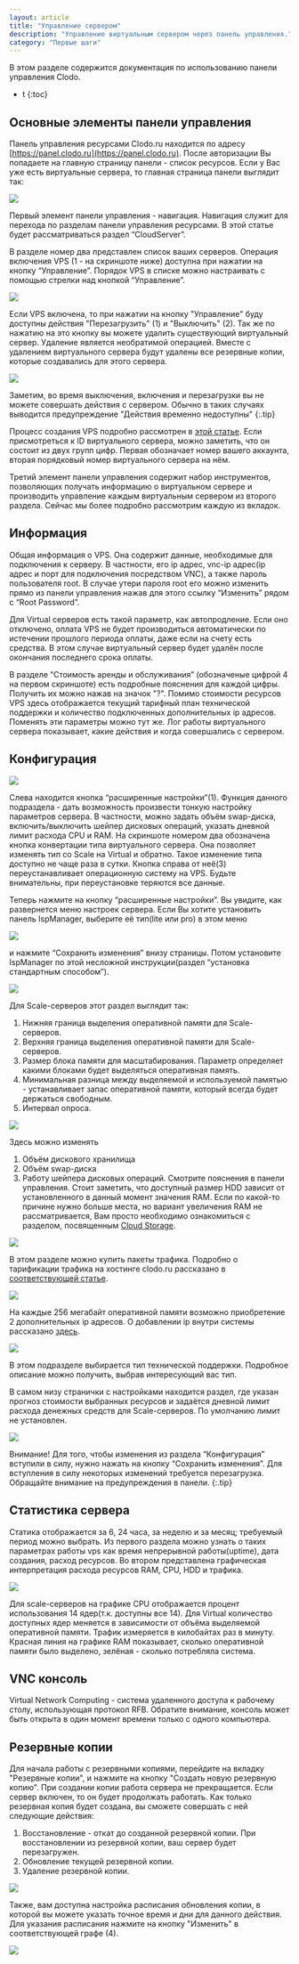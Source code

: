 ```yaml
---
layout: article
title: "Управление сервером"
description: "Управление виртуальным сервером через панель управления."
category: "Первые шаги"
---
```


В этом разделе содержится документация по использованию панели управления Clodo.



* t
{:toc}



Основные элементы панели управления
-----------------------------------

Панель управления ресурсами Clodo.ru находится по адресу [https://panel.clodo.ru](https://panel.clodo.ru). После авторизации Вы попадаете на главную страницу панели - список ресурсов. Если у Вас уже есть виртуальные сервера, то главная страница панели выглядит так:

![](http://static.clodo.ru/lib-images/clodo_panel/clodo_panel.png)

Первый элемент панели управления - навигация. Навигация служит для перехода по разделам панели управления ресурсами. В этой статье будет рассматриваться раздел “CloudServer”.

В разделе номер два представлен список ваших серверов. Операция включения VPS (1 - на скриншоте ниже) доступнa при нажатии на кнопку “Управление”. Порядок VPS в списке можно настраивать с помощью стрелки над кнопкой “Управление”.

![](http://static.clodo.ru/lib-images/clodo_panel/start_vps.png)

Если VPS включена, то при нажатии на кнопку "Управление" буду доступны действия "Перезагрузить" (1) и "Выключить" (2). Так же по нажатию на это кнопку вы можете удалить существующий виртуальный сервер. Удаление является необратимой операцией. Вместе с удалением виртуального сервера будут удалены все резервные копии, которые создавались для этого сервера.

![](http://static.clodo.ru/lib-images/clodo_panel/reboot_start_vps.png)

Заметим, во время выключения, включения и перезагрузки вы не можете совершать действия с сервером. Обычно в таких случаях выводится предупреждение "Действия временно недоступны"
{:.tip}

Процесс создания VPS подробно рассмотрен в [этой статье](../..//getting-started/creation.html). Если присмотреться к ID виртуального сервера, можно заметить, что он состоит из двух групп цифр. Первая обозначает номер вашего аккаунта, вторая порядковый номер виртуального сервера на нём.

Третий элемент панели управления содержит набор инструментов, позволяющих получать информацию о виртуальном сервере и производить управление каждым виртуальным сервером из второго раздела. Сейчас мы более подробно рассмотрим каждую из вкладок.



Информация
----------

Общая информация о VPS. Она содержит данные, необходимые для подключения к серверу. В частности, его ip адрес, vnc-ip адрес(ip адрес и порт для подключения посредством VNC), а также пароль пользователя root. В случае утери пароля root его можно изменить прямо из панели управления нажав для этого ссылку “Изменить” рядом с “Root Password”.

Для Virtual серверов есть такой параметр, как автопродление. Если оно отключено, оплата VPS не будет производиться автоматически по истечении прошлого периода оплаты, даже если на счету есть средства. В этом случае виртуальный сервер будет удалён после окончания последнего срока оплаты.

В разделе “Стоимость аренды и обслуживания” (обозначеные цифрой 4 на первом скриншоте) есть подробные пояснения для каждой цифры. Получить их можно нажав на значок "?". Помимо стоимости ресурсов VPS здесь отображается текущий тарифный план технической поддержки и количество подключенных дополнительных ip адресов. Поменять эти параметры можно тут же. Лог работы виртуального сервера показывает, какие действия и когда совершались с сервером.



Конфигурация
------------

![](http://static.clodo.ru//lib-images/clodo_panel/panel_server_config.png)

Слева находится кнопка “расширенные настройки”(1). Функция данного подраздела - дать возможность произвести тонкую настройку параметров сервера. В частности, можно задать объём swap-диска, включить/выключить шейпер дисковых операций, указать дневной лимит расхода CPU и RAM. На скриншоте номером два обозначена кнопка конвертации типа виртуального сервера. Она позволяет изменять тип со Scale на Virtual и обратно. Такое изменение типа доступно не чаще раза в сутки. Кнопка справа от неё(3) переустанавливает операционную систему на VPS. Будьте внимательны, при переустановке теряются все данные.

Теперь нажмите на кнопку “расширенные настройки”. Вы увидите, как развернется меню настроек сервера. Если Вы хотите установить панель IspManager, выберите её тип(lite или pro) в этом меню

![](http://static.clodo.ru/lib-images/clodo_panel/panel_isp.png)

и нажмите “Сохранить изменения” внизу страницы. Потом установите IspManager по этой несложной инструкции(раздел “установка стандартным способом”).

![](http://static.clodo.ru/lib-images/clodo_panel/panel_ram_advanced.png)

Для Scale-серверов этот раздел выглядит так:

1. Нижняя граница выделения оперативной памяти для Scale-серверов.
2. Верхняя граница выделения оперативной памяти для Scale-серверов.
3. Размер блока памяти для масштабирования. Параметр определяет какими блоками будет выделяться оперативная память.
4. Минимальная разница между выделяемой и используемой памятью - устанавливает запас оперативной памяти, который всегда будет держаться свободным.
5. Интервал опроса.

![](http://static.clodo.ru/lib-images/clodo_panel/panel_hdd_advanced.png)

Здесь можно изменять
1. Объём дискового хранилища
2. Объём swap-диска
3. Работу шейпера дисковых операций.
Смотрите пояснения в панели управления. Стоит заметить, что доступный размер HDD зависит от установленного в данный момент значения RAM. Если по какой-то причине нужно больше места, но вариант увеличения RAM не рассматривается, Вам просто необходимо ознакомиться с разделом, посвященным [Cloud Storage](../../cloud-storage/).

![](http://static.clodo.ru/lib-images/clodo_panel/panel_traff.png)

В этом разделе можно купить пакеты трафика. Подробно о тарификации трафика на хостинге clodo.ru рассказано в [соответствующей статье](../../clodo/traffic.html).

![](http://static.clodo.ru/lib-images/clodo_panel/panel_add_ip.png)

На каждые 256 мегабайт оперативной памяти возможно приобретение 2 дополнительных ip адресов. О добавлении ip внутри системы рассказано [здесь](../../ipconfig-linux.html).

![](http://static.clodo.ru/lib-images/clodo_panel/panel_support.png)

В этом подразделе выбирается тип технической поддержки. Подробное описание можно получить, выбрав интересующий вас тип.

В самом низу странички с настройками находится раздел, где указан прогноз стоимости выбранных ресурсов и задаётся дневной лимит расхода денежных средств для Scale-серверов. По умолчанию лимит не установлен.

![](http://static.clodo.ru/lib-images/clodo_panel/panel_forecast.png)

Внимание! Для того, чтобы изменения из раздела “Конфигурация” вступили в силу, нужно нажать на кнопку “Сохранить изменения”. Для вступления в силу некоторых изменений требуется перезагрузка. Обращайте внимание на предупреждения в панели.
{:.tip}



Статистика сервера
------------------

Статика отображается за 6, 24 часа, за неделю и за месяц; требуемый период можно выбрать. Из первого раздела можно узнать о таких параметрах работы vps как время непрерывной работы(uptime), дата создания, расход ресурсов. Во втором представлена графическая интерпретация расхода ресурсов RAM, CPU, HDD и трафика.

![](http://static.clodo.ru/lib-images/clodo_panel/panel_statistic_vps.png)

Для scale-серверов на графике CPU отображается процент использования 14 ядер(т.к. доступны все 14). Для Virtual количество доступных ядер меняется в зависимости от объёма выделяемой оперативной памяти. Трафик измеряется в килобайтах раз в минуту. Красная линия на графике RAM показывает, сколько оперативной памяти было выделено, зелёная - сколько потребляла система.



VNC консоль
-----------

Virtual Network Computing - система удаленного доступа к рабочему столу, использующая протокол RFB. Обратите внимание, консоль может быть открыта в один момент времени только с одного компьютера.



Резервные копии
---------------

Для начала работы с резервными копиями, перейдите на вкладку "Резервные копии", и нажмите на кнопку "Создать новую резервную копию". При создании копии работа сервера не прекращается. Если сервер включен, то он будет продолжать работать. Как только резервная копия будет создана, вы сможете совершать с ней следующие действия:

1. Восстановление - откат до созданной резервной копии. При восстановлении из резервной копии, ваш сервер будет перезагружен.
2. Обновление текущей резервной копии.
3. Удаление резервной копии.

![](http://static.clodo.ru/lib-images/backingup/backup-panel.png)

Также, вам доступна настройка расписания обновления копии, в которой вы можете указать точное время и дни для данного действия. Для указания расписания нажмите на кнопку "Изменить" в соответствующей графе (4).

![](http://static.clodo.ru/lib-images/backingup/backup-shedule.png)